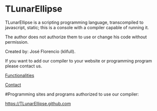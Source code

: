 # TLunarEllipse

TLunarEllipse is a scripting programming language, transcompiled to javascript, static; this is a console with a compiler capable of running it.

The author does not authorize them to use or change his code without permission.

Created by: José Florencio (klifull).

If you want to add our compiler to your website or programming program please contact us.

[Functionalities]("https://TLunarEllipse.github.com/functions.txt")

[Contact]("mailto:tlunarellipselang@gmail.com")

#Programming sites and programs authorized to use our compiler:

https://TLunarEllipse.github.com
